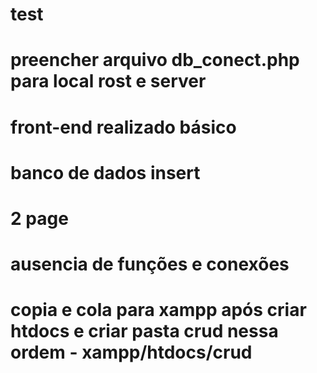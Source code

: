 # test
# preencher arquivo db_conect.php para local rost e server
# front-end realizado básico
# banco de dados insert
# 2 page
# ausencia de funções e conexões 
# copia e cola para xampp após criar htdocs e criar pasta crud nessa ordem - xampp/htdocs/crud



